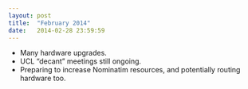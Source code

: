 ```yaml
---
layout: post
title:  "February 2014"
date:   2014-02-28 23:59:59
---
```


* Many hardware upgrades.
* UCL “decant” meetings still ongoing.
* Preparing to increase Nominatim resources, and potentially routing hardware too.
